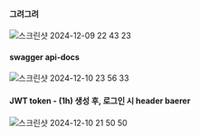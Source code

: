 #### 그려그려
![스크린샷 2024-12-09 22 43 23](https://github.com/user-attachments/assets/99de67f1-74a3-49f8-9cd4-db1b3221b229)

#### swagger api-docs
![스크린샷 2024-12-10 23 56 33](https://github.com/user-attachments/assets/f94bb848-a93d-4000-a1b6-a54681bedbbd)

#### JWT token - (1h) 생성 후, 로그인 시 header baerer <jwt>
![스크린샷 2024-12-10 21 50 50](https://github.com/user-attachments/assets/4c39363c-12fa-4357-9cba-54e6fe085441)
